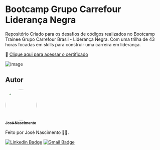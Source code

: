 # Bootcamp Grupo Carrefour Liderança Negra
Repositório Criado para os desafios de códigos realizados no Bootcamp Trainee Grupo Carrefour Brasil - Liderança Negra. Com uma trilha de 43 horas focadas em skills para construir uma carreira em liderança.

🔗 [Clique aqui para acessar o certificado](https://www.dio.me/certificate/52527C23/share)

![image](https://hermes.dio.me/tracks/12da0c17-5b91-4e81-b6e9-92e3ee3b83f6.png)

## Autor

<a href="https://www.linkedin.com/in/jose-nascimento1/">
 <img style="border-radius: 50%;" src="https://avatars.githubusercontent.com/u/120229130?v=4" width="100px;" alt=""/>
 <br />
 <sub><b>José Nascimento</b></sub></a> <a href="https://www.linkedin.com/in/jose-nascimento1/" title="LinkedIn"></a>
 
Feito por José Nascimento 👨‍💻.

[![Linkedin Badge](https://img.shields.io/badge/-José-blue?style=flat-square&logo=Linkedin&logoColor=white&link=https://www.linkedin.com/in/jose-nascimento1/)](https://www.linkedin.com/in/jose-nascimento1/)
[![Gmail Badge](https://img.shields.io/badge/-jose.clemerson1903@gmail.com-c14438?style=flat-square&logo=Gmail&logoColor=white&link=mailto:jose.clemerson1903@gmail.com)](mailto:jose.clemerson1903@gmail.com)
